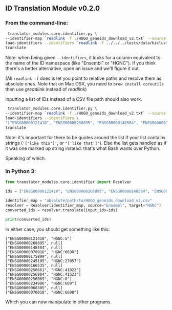 ## ID Translation Module v0.2.0

### From the command-line:
```bash
 translator_modules.core.identifier.py \
--identifier-map `readlink -f ./HUGO_geneids_download_v2.txt` --source "Ensembl" --target "HGNC" \
load-identifiers --identifiers `readlink -f ../../../tests/data/bicluster/csv/gene_list.csv`  \
translate
```

Note: when being given `--identifiers`, it looks for a column equivalent to the name of the ID namespace 
(like "Ensembl" or "HGNC"). If you think there's a better alternative, open an issue and we'll figure it out.

(All `readlink -f` does is let you point to relative paths and resolve them as absolute ones. Note that on Mac OSX,
you need to ```brew install coreutils``` then  use *greadlink* instead of *readlink*)

Inputting a list of IDs instead of a CSV file path should also work.

```bash
 translator_modules.core.identifier.py \
--identifier-map `readlink -f ./HUGO_geneids_download_v2.txt` --source "Ensembl" --target "HGNC" \
load-identifiers --identifiers \
'["ENSG00000121410", "ENSG00000268895", "ENSG00000148584", "ENSG00000070018", "ENSG00000175899", "ENSG00000245105"]'  \
translate
```

Note: it's important for there to be quotes around the list if your list contains strings (`'["like this"]'`, or `"['like that']"`). Else the list gets handled as if it was one marked up string instead: that's what Bash wants over Python.

Speaking of which. 

### In Python 3:
```python
from translator_modules.core.identifier import Resolver

ids = ["ENSG00000121410", "ENSG00000268895", "ENSG00000148584", "ENSG00000070018", "ENSG00000175899", "ENSG00000245105"]
    
identifier_map = "absolute/path/to/HUGO_geneids_download_v2.csv"
resolver = Resolver(identifier_map, source="Ensembl", target="HGNC")
converted_ids = resolver.translate(input_ids=ids)

print(converted_ids)
```

In either case, you should get something like this:

```
["ENSG00000121410", "HGNC:5"]
["ENSG00000268895", null]
["ENSG00000148584", null]
["ENSG00000070018", "HGNC:6698"]
["ENSG00000175899", null]
["ENSG00000245105", "HGNC:27057"]
["ENSG00000166535", null]
["ENSG00000256661", "HGNC:41022"]
["ENSG00000256904", "HGNC:41523"]
["ENSG00000256069", "HGNC:8"]
["ENSG00000234906", "HGNC:609"]
["ENSG00000068305", null]
["ENSG00000070018", "HGNC:6698"]
```

Which you can now manipulate in other programs.
